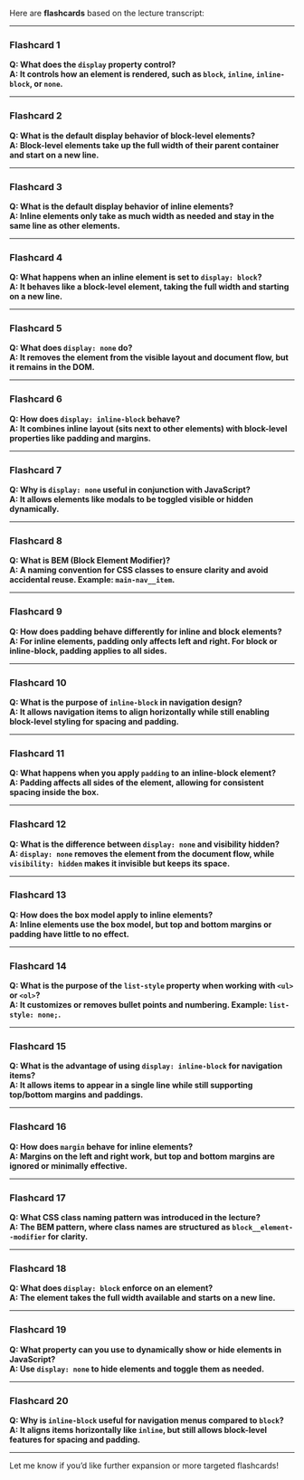 Here are **flashcards** based on the lecture transcript:

---

### **Flashcard 1**

**Q: What does the `display` property control?**  
**A: It controls how an element is rendered, such as `block`, `inline`, `inline-block`, or `none`.**

---

### **Flashcard 2**

**Q: What is the default display behavior of block-level elements?**  
**A: Block-level elements take up the full width of their parent container and start on a new line.**

---

### **Flashcard 3**

**Q: What is the default display behavior of inline elements?**  
**A: Inline elements only take as much width as needed and stay in the same line as other elements.**

---

### **Flashcard 4**

**Q: What happens when an inline element is set to `display: block`?**  
**A: It behaves like a block-level element, taking the full width and starting on a new line.**

---

### **Flashcard 5**

**Q: What does `display: none` do?**  
**A: It removes the element from the visible layout and document flow, but it remains in the DOM.**

---

### **Flashcard 6**

**Q: How does `display: inline-block` behave?**  
**A: It combines inline layout (sits next to other elements) with block-level properties like padding and margins.**

---

### **Flashcard 7**

**Q: Why is `display: none` useful in conjunction with JavaScript?**  
**A: It allows elements like modals to be toggled visible or hidden dynamically.**

---

### **Flashcard 8**

**Q: What is BEM (Block Element Modifier)?**  
**A: A naming convention for CSS classes to ensure clarity and avoid accidental reuse. Example: `main-nav__item`.**

---

### **Flashcard 9**

**Q: How does padding behave differently for inline and block elements?**  
**A: For inline elements, padding only affects left and right. For block or inline-block, padding applies to all sides.**

---

### **Flashcard 10**

**Q: What is the purpose of `inline-block` in navigation design?**  
**A: It allows navigation items to align horizontally while still enabling block-level styling for spacing and padding.**

---

### **Flashcard 11**

**Q: What happens when you apply `padding` to an inline-block element?**  
**A: Padding affects all sides of the element, allowing for consistent spacing inside the box.**

---

### **Flashcard 12**

**Q: What is the difference between `display: none` and visibility hidden?**  
**A: `display: none` removes the element from the document flow, while `visibility: hidden` makes it invisible but keeps its space.**

---

### **Flashcard 13**

**Q: How does the box model apply to inline elements?**  
**A: Inline elements use the box model, but top and bottom margins or padding have little to no effect.**

---

### **Flashcard 14**

**Q: What is the purpose of the `list-style` property when working with `<ul>` or `<ol>`?**  
**A: It customizes or removes bullet points and numbering. Example: `list-style: none;`.**

---

### **Flashcard 15**

**Q: What is the advantage of using `display: inline-block` for navigation items?**  
**A: It allows items to appear in a single line while still supporting top/bottom margins and paddings.**

---

### **Flashcard 16**

**Q: How does `margin` behave for inline elements?**  
**A: Margins on the left and right work, but top and bottom margins are ignored or minimally effective.**

---

### **Flashcard 17**

**Q: What CSS class naming pattern was introduced in the lecture?**  
**A: The BEM pattern, where class names are structured as `block__element--modifier` for clarity.**

---

### **Flashcard 18**

**Q: What does `display: block` enforce on an element?**  
**A: The element takes the full width available and starts on a new line.**

---

### **Flashcard 19**

**Q: What property can you use to dynamically show or hide elements in JavaScript?**  
**A: Use `display: none` to hide elements and toggle them as needed.**

---

### **Flashcard 20**

**Q: Why is `inline-block` useful for navigation menus compared to `block`?**  
**A: It aligns items horizontally like `inline`, but still allows block-level features for spacing and padding.**

---

Let me know if you’d like further expansion or more targeted flashcards!